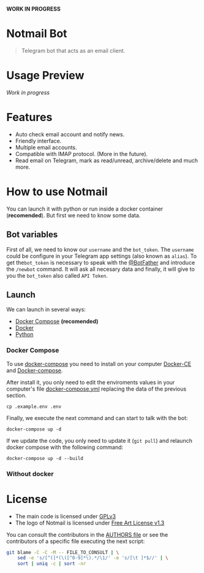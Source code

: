 **WORK IN PROGRESS**

# Notmail Bot
> Telegram bot that acts as an email client.

# Usage Preview
_Work in progress_

# Features

- Auto check email account and notify news.
- Friendly interface.
- Multiple email accounts.
- Compatible with IMAP protocol. (More in the future).
- Read email on Telegram, mark as read/unread, archive/delete and much more.


# How to use Notmail
You can launch it with python or run inside a docker container (**recomended**). But first we need to know some data.

## Bot variables
First of all, we need to know our `username` and the `bot_token`. The `username` could be configure in your Telegram app settings (also known as `alias`). To get the`bot_token` is necessary to speak with the [@BotFather](https://telegram.me/BotFather) and introduce the `/newbot` command. It will ask all necesary data and finally, it will give to you the `bot_token` also called `API Token`.

## Launch
We can launch in several ways:
- [Docker Compose](./README.md#docker-compose) **(recomended)**
- [Docker](./README.md#docker)
- [Python](./README.md#python)
### Docker Compose
To use [docker-compose](https://docs.docker.com/compose/overview/) you need to install on your computer [Docker-CE](https://docs.docker.com/) and [Docker-compose](https://docs.docker.com/compose/install/). 

After install it, you only need to edit the enviroments values in your computer's file [docker-compose.yml](./docker-compose.yml) replacing the data of the previous section.

```
cp .example.env .env
```

Finally, we execute the next command and can start to talk with the bot:

```
docker-compose up -d
```

If we update the code, you only need to update it (`git pull`) and relaunch docker compose with the following command:

```
docker-compose up -d --build
```

### Without docker


# License
- The main code is licensed under [GPLv3](./LICENSE)
- The logo of Notmail is licensed under [Free Art License v1.3](./img/notmailbotLogoLicense.txt)

You can consult the contributors in the [AUTHORS file](./AUTHORS) or see the contributors of a specific file executing the next script:
```bash
git blame -C -C -M -- FILE_TO_CONSULT | \
    sed -e 's/[^(]*(\([^0-9]*\).*/\1/' -e 's/[\t ]*$//' | \
    sort | uniq -c | sort -nr
```
